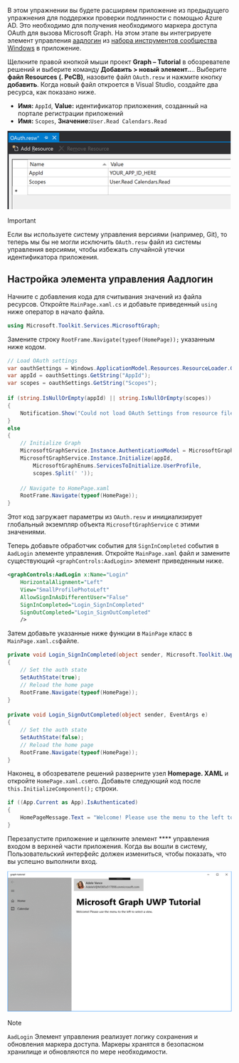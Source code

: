 <!-- markdownlint-disable MD002 MD041 -->

В этом упражнении вы будете расширяем приложение из предыдущего упражнения для поддержки проверки подлинности с помощью Azure AD. Это необходимо для получения необходимого маркера доступа OAuth для вызова Microsoft Graph. На этом этапе вы интегрируете элемент управления [аадлогин](https://docs.microsoft.com/dotnet/api/microsoft.toolkit.uwp.ui.controls.graph.aadlogin?view=win-comm-toolkit-dotnet-stable) из [набора инструментов сообщества Windows](https://github.com/Microsoft/WindowsCommunityToolkit) в приложение.

Щелкните правой кнопкой мыши проект **Graph – Tutorial** в обозревателе решений и выберите команду **Добавить > новый элемент..**.. Выберите **файл Resources (. РеСВ)**, назовите файл `OAuth.resw` и нажмите кнопку **добавить**. Когда новый файл откроется в Visual Studio, создайте два ресурса, как показано ниже.

- **Имя:** `AppId`, **Value:** идентификатор приложения, созданный на портале регистрации приложений
- **Имя:** `Scopes`, **Значение:**`User.Read Calendars.Read`

![Снимок экрана: файл OAuth. РеСВ в редакторе Visual Studio](./images/edit-resources-01.png)

> [!IMPORTANT]
> Если вы используете систему управления версиями (например, Git), то теперь мы бы не могли исключить `OAuth.resw` файл из системы управления версиями, чтобы избежать случайной утечки идентификатора приложения.

## <a name="configure-the-aadlogin-control"></a>Настройка элемента управления Аадлогин

Начните с добавления кода для считывания значений из файла ресурсов. Откройте `MainPage.xaml.cs` и добавьте приведенный `using` ниже оператор в начало файла.

```cs
using Microsoft.Toolkit.Services.MicrosoftGraph;
```

Замените строку `RootFrame.Navigate(typeof(HomePage));` указанным ниже кодом.

```cs
// Load OAuth settings
var oauthSettings = Windows.ApplicationModel.Resources.ResourceLoader.GetForCurrentView("OAuth");
var appId = oauthSettings.GetString("AppId");
var scopes = oauthSettings.GetString("Scopes");

if (string.IsNullOrEmpty(appId) || string.IsNullOrEmpty(scopes))
{
    Notification.Show("Could not load OAuth Settings from resource file.");
}
else
{
    // Initialize Graph
    MicrosoftGraphService.Instance.AuthenticationModel = MicrosoftGraphEnums.AuthenticationModel.V2;
    MicrosoftGraphService.Instance.Initialize(appId,
        MicrosoftGraphEnums.ServicesToInitialize.UserProfile,
        scopes.Split(' '));

    // Navigate to HomePage.xaml
    RootFrame.Navigate(typeof(HomePage));
}
```

Этот код загружает параметры из `OAuth.resw` и инициализирует глобальный экземпляр объекта `MicrosoftGraphService` с этими значениями.

Теперь добавьте обработчик события для `SignInCompleted` события в `AadLogin` элементе управления. Откройте `MainPage.xaml` файл и замените существующий `<graphControls:AadLogin>` элемент приведенным ниже.

```xml
<graphControls:AadLogin x:Name="Login"
    HorizontalAlignment="Left"
    View="SmallProfilePhotoLeft"
    AllowSignInAsDifferentUser="False"
    SignInCompleted="Login_SignInCompleted"
    SignOutCompleted="Login_SignOutCompleted"
    />
```

Затем добавьте указанные ниже функции в `MainPage` класс в `MainPage.xaml.cs`файле.

```cs
private void Login_SignInCompleted(object sender, Microsoft.Toolkit.Uwp.UI.Controls.Graph.SignInEventArgs e)
{
    // Set the auth state
    SetAuthState(true);
    // Reload the home page
    RootFrame.Navigate(typeof(HomePage));
}

private void Login_SignOutCompleted(object sender, EventArgs e)
{
    // Set the auth state
    SetAuthState(false);
    // Reload the home page
    RootFrame.Navigate(typeof(HomePage));
}
```

Наконец, в обозревателе решений разверните узел **Homepage. XAML** и откройте `HomePage.xaml.cs`его. Добавьте следующий код после `this.InitializeComponent();` строки.

```cs
if ((App.Current as App).IsAuthenticated)
{
    HomePageMessage.Text = "Welcome! Please use the menu to the left to select a view.";
}
```

Перезапустите приложение и щелкните элемент **** управления входом в верхней части приложения. Когда вы вошли в систему, Пользовательский интерфейс должен измениться, чтобы показать, что вы успешно выполнили вход.

![Снимок экрана приложения после входа](./images/add-aad-auth-01.png)

> [!NOTE]
> `AadLogin` Элемент управления реализует логику сохранения и обновления маркера доступа. Маркеры хранятся в безопасном хранилище и обновляются по мере необходимости.
